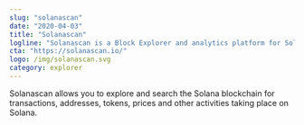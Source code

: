 ```yaml
---
slug: "solanascan"
date: "2020-04-03"
title: "Solanascan"
logline: "Solanascan is a Block Explorer and analytics platform for Solana."
cta: "https://solanascan.io/"
logo: /img/solanascan.svg
category: explorer
---
```


Solanascan allows you to explore and search the Solana blockchain for transactions, addresses, tokens, prices and other activities taking place on Solana.
